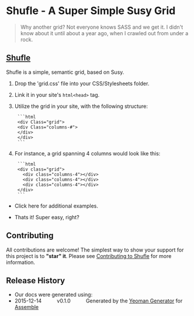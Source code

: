 # Shufle - A Super Simple Susy Grid

> Why another grid? Not everyone knows SASS and we get it. I didn't know about it until about a year ago, when I crawled out from under a rock.

## [Shufle](http://becandoo.github.io/shufle)

Shufle is a simple, semantic grid, based on Susy.


1. Drop the 'grid.css' file into your CSS/Stylesheets folder.
2. Link it in your site's ```html<head>``` tag.
3. Utilize the grid in your site, with the following structure:

        ```html
        <div Class="grid">
        <div Class="columns-#">
        </div>
        </div>
        ```
        
4. For instance, a grid spanning 4 columns would look like this:

        ```html
        <div class="grid">
          <div class="columns-4"></div>
          <div class="columns-4"></div>
          <div class="columns-4"></div>
        </div>
        ```
* Click here for additional examples.

* Thats it! Super easy, right?

## Contributing
All contributions are welcome! The simplest way to show your support for this project is to **"star" it**. Please see [Contributing to Shufle](http://github.com/shufle/contributing) for more information.

## Release History
 * Our docs were generated using:
 * 2015-12-14   v0.1.0   Generated by the [Yeoman Generator](https://github.com/assemble/generator-assemble) for [Assemble](http://assemble.io)
